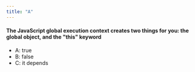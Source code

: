 ```yaml
---
title: "A"
---
```

    

####  The JavaScript global execution context creates two things for you: the global object, and the "this" keyword

- A: true
- B: false
- C: it depends


